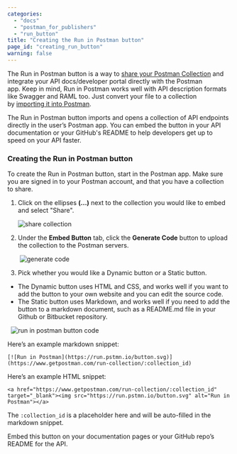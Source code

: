 ```yaml
---
categories: 
  - "docs"
  - "postman_for_publishers"
  - "run_button"
title: "Creating the Run in Postman button"
page_id: "creating_run_button"
warning: false
---
```


The Run in Postman button is a way to [share your Postman Collection](/docs/postman/collections/sharing_collections) and integrate your API docs/developer portal directly with the Postman app. Keep in mind, Run in Postman works well with API description formats like Swagger and RAML too. Just convert your file to a collection by [importing it into Postman](/docs/postman/collections/data_formats).

The Run in Postman button imports and opens a collection of API endpoints directly in the user’s Postman app. You can embed the button in your API documentation or your GitHub's README to help developers get up to speed on your API faster.

### Creating the Run in Postman button

To create the Run in Postman button, start in the Postman app. Make sure you are signed in to your Postman account, and that you have a collection to share.

1.  Click on the ellipses **(...)** next to the collection you would like to embed and select "Share". 

    ![share collection](https://cloud.githubusercontent.com/assets/681190/18237865/29682800-7354-11e6-8991-29f1ed75c5a8.png)

2.  Under the **Embed Button** tab, click the **Generate Code** button to upload the collection to the Postman servers.

     ![generate code](https://cloud.githubusercontent.com/assets/681190/18238175/cb547d0a-7357-11e6-8aa3-89e05ad89172.png)

3.  Pick whether you would like a Dynamic button or a Static button.

  *   The Dynamic button uses HTML and CSS, and works well if you want to add the button to your own website and you can edit the source code.
  *   The Static button uses Markdown, and works well if you need to add the button to a markdown document, such as a README.md file in your Github or Bitbucket repository.

         ![run in postman button code](https://cloud.githubusercontent.com/assets/681190/18238097/ce9f391a-7356-11e6-8600-6896b8957b7e.png)

Here’s an example markdown snippet:

```
[![Run in Postman](https://run.pstmn.io/button.svg)](https://www.getpostman.com/run-collection/:collection_id)
```

Here’s an example HTML snippet:

```
<a href="https://www.getpostman.com/run-collection/:collection_id" target="_blank"><img src="https://run.pstmn.io/button.svg" alt="Run in Postman"></a>
```

The `:collection_id` is a placeholder here and will be auto-filled in the markdown snippet.

Embed this button on your documentation pages or your GitHub repo’s README for the API. 
